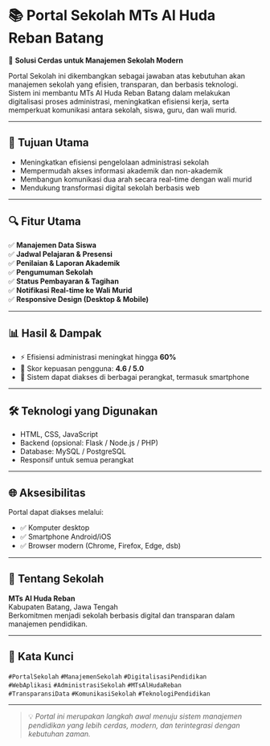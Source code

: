 # 📚 Portal Sekolah MTs Al Huda Reban Batang

🚀 **Solusi Cerdas untuk Manajemen Sekolah Modern**

Portal Sekolah ini dikembangkan sebagai jawaban atas kebutuhan akan manajemen sekolah yang efisien, transparan, dan berbasis teknologi. Sistem ini membantu MTs Al Huda Reban Batang dalam melakukan digitalisasi proses administrasi, meningkatkan efisiensi kerja, serta memperkuat komunikasi antara sekolah, siswa, guru, dan wali murid.

---

## 🎯 Tujuan Utama

- Meningkatkan efisiensi pengelolaan administrasi sekolah
- Mempermudah akses informasi akademik dan non-akademik
- Membangun komunikasi dua arah secara real-time dengan wali murid
- Mendukung transformasi digital sekolah berbasis web

---

## 🔍 Fitur Utama

✅ **Manajemen Data Siswa**  
✅ **Jadwal Pelajaran & Presensi**  
✅ **Penilaian & Laporan Akademik**  
✅ **Pengumuman Sekolah**  
✅ **Status Pembayaran & Tagihan**  
✅ **Notifikasi Real-time ke Wali Murid**  
✅ **Responsive Design (Desktop & Mobile)**  

---

## 📊 Hasil & Dampak

- ⚡ Efisiensi administrasi meningkat hingga **60%**
- 🌟 Skor kepuasan pengguna: **4.6 / 5.0**
- 📱 Sistem dapat diakses di berbagai perangkat, termasuk smartphone

---

## 🛠️ Teknologi yang Digunakan

- HTML, CSS, JavaScript
- Backend (opsional: Flask / Node.js / PHP)
- Database: MySQL / PostgreSQL
- Responsif untuk semua perangkat

---

## 🌐 Aksesibilitas

Portal dapat diakses melalui:
- ✅ Komputer desktop
- ✅ Smartphone Android/iOS
- ✅ Browser modern (Chrome, Firefox, Edge, dsb)

---

## 🏫 Tentang Sekolah

**MTs Al Huda Reban**  
Kabupaten Batang, Jawa Tengah  
Berkomitmen menjadi sekolah berbasis digital dan transparan dalam manajemen pendidikan.

---

## 🔖 Kata Kunci

`#PortalSekolah` `#ManajemenSekolah` `#DigitalisasiPendidikan`  
`#WebAplikasi` `#AdministrasiSekolah` `#MTsAlHudaReban`  
`#TransparansiData` `#KomunikasiSekolah` `#TeknologiPendidikan`

---

> 💡 *Portal ini merupakan langkah awal menuju sistem manajemen pendidikan yang lebih cerdas, modern, dan terintegrasi dengan kebutuhan zaman.*

